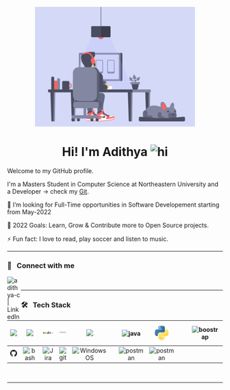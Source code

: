 <p align="center">
<img alt="GIF" src="https://github.com/adithyac94/adithyac94/blob/main/adigif.gif?raw=true" height="280" />
 <p/>
<h1 align="center"> Hi! I'm Adithya <img src="https://user-images.githubusercontent.com/1303154/88677602-1635ba80-d120-11ea-84d8-d263ba5fc3c0.gif" width="28px" alt="hi"></h1>

Welcome to my GitHub profile.

I'm a Masters Student in Computer Science at Northeastern University and a Developer -> check my [Git](https://github.com/adithyac94?tab=repositories).

👯 I’m looking for Full-Time opportunities in Software Developement starting from May-2022

🥅 2022 Goals: Learn, Grow & Contribute more to Open Source projects.

⚡ Fun fact: I love to read, play soccer and listen to music.

<hr>

### 🤝 &nbsp; Connect with me

[<img align="left" alt="adithya-c | LinkedIn" width="32px" src="https://cdn.jsdelivr.net/npm/simple-icons@v3/icons/linkedin.svg" />][linkedin]

<br /> 

<hr>

### 🛠 &nbsp; Tech Stack 

|<img src="https://cdn.jsdelivr.net/gh/devicons/devicon/icons/angularjs/angularjs-original.svg" width=40> | <img src="https://www.vectorlogo.zone/logos/springio/springio-icon.svg" width=40> | <img src="https://raw.githubusercontent.com/devicons/devicon/master/icons/nodejs/nodejs-original-wordmark.svg" width="40"> | <img src="https://raw.githubusercontent.com/devicons/devicon/master/icons/express/express-original-wordmark.svg" width="40"> | <img src="https://cdn.jsdelivr.net/gh/devicons/devicon/icons/confluence/confluence-original-wordmark.svg" width="40"> | <img src="https://raw.githubusercontent.com/devicons/devicon/master/icons/javascript/javascript-original.svg" width="40"> | <img src="https://cdn.jsdelivr.net/gh/devicons/devicon/icons/java/java-original-wordmark.svg" alt="java" width="40"> | <img src="https://raw.githubusercontent.com/devicons/devicon/master/icons/python/python-original.svg" alt="python" width="40">  | <img src="https://raw.githubusercontent.com/devicons/devicon/master/icons/html5/html5-original-wordmark.svg" alt="html5" width="40">  | <img src="https://raw.githubusercontent.com/devicons/devicon/master/icons/css3/css3-original-wordmark.svg" alt="css3" width="40"> | <img src="https://www.vectorlogo.zone/logos/getbootstrap/getbootstrap-icon.svg" alt="boostrap" width="40"> | <img src="https://www.vectorlogo.zone/logos/mysql/mysql-ar21.svg" alt="mysql" width="40"> | <img src="https://github.com/jupyter/qtconsole/blob/master/qtconsole/resources/icon/JupyterConsole.svg" alt="Jupyter Notebook" width="40"> | <img src="https://cdn.jsdelivr.net/gh/devicons/devicon/icons/typescript/typescript-original.svg" alt="ts" width="40"> | 
|:-:|:-:|:-:|:-:|:-:|:-:|:-:|:-:|:-:|:-:|:-:|:-:|:-:|:-:|
|<img src="https://raw.githubusercontent.com/github/explore/78df643247d429f6cc873026c0622819ad797942/topics/github/github.png" alt="GitHub" width="40"> | <img src="https://cdn.jsdelivr.net/gh/devicons/devicon/icons/bash/bash-original.svg" alt="bash" width="45" height="45"/> | <img src="https://upload.wikimedia.org/wikipedia/commons/4/4a/Jira_Software%402x-blue.png" alt="Jira" width="40"> | <img src="https://www.vectorlogo.zone/logos/git-scm/git-scm-icon.svg" alt="git" width="40"> | <img src="https://upload.wikimedia.org/wikipedia/commons/8/8d/Windows_darkblue_2012.svg" alt="WindowsOS" width="40"> | <img src="https://raw.githubusercontent.com/devicons/devicon/master/icons/linux/linux-original.svg" alt="linux" width="40"> | <img src="https://www.vectorlogo.zone/logos/getpostman/getpostman-icon.svg" alt="postman" width="40"> | <img src="https://www.vectorlogo.zone/logos/visualstudio_code/visualstudio_code-icon.svg" alt="postman" width="40"> |

<br />

---

[linkedin]: https://www.linkedin.com/in/adithya-ne


<!--
**flyninja94/flyninja94** is a ✨ _special_ ✨ repository because its `README.md` (this file) appears on your GitHub profile.

Here are some ideas to get you started:

- 🔭 I’m currently working on ...
- 🌱 I’m currently learning ...
- 👯 I’m looking to collaborate on ...
- 🤔 I’m looking for help with ...
- 💬 Ask me about ...
- 📫 How to reach me: ...
- 😄 Pronouns: ...
- ⚡ Fun fact: ...
-->
